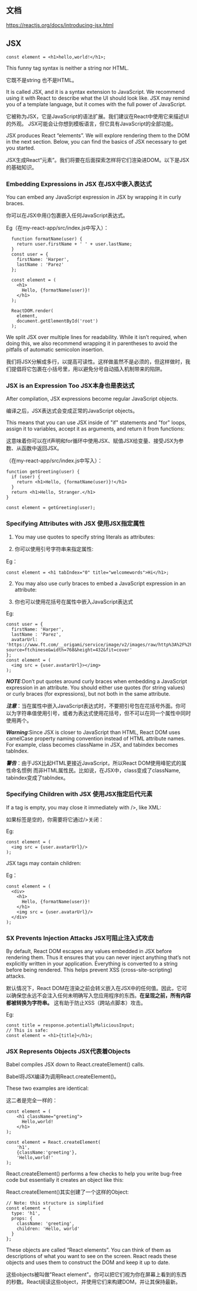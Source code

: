 ## 文档
<https://reactjs.org/docs/introducing-jsx.html>

## JSX
```
const element = <h1>hello,world!</h1>;
```
This funny tag syntax is neither a string nor HTML.

它既不是string 也不是HTML。

It is called JSX, and it is a syntax extension to JavaScript. We recommend using it with React to describe what the UI should look like. JSX may remind you of a template language, but it comes with the full power of JavaScript.

它被称为JSX，它是JavaScript的语法扩展。我们建议在React中使用它来描述UI的外观。 JSX可能会让你想到模板语言，但它具有JavaScript的全部功能。

JSX produces React “elements”. We will explore rendering them to the DOM in the next section. Below, you can find the basics of JSX necessary to get you started.

JSX生成React“元素”。我们将要在后面探索怎样将它们渲染进DOM。以下是JSX的基础知识。

### Embedding Expressions in JSX 在JSX中嵌入表达式

You can embed any JavaScript expression in JSX by wrapping it in curly braces.

你可以在JSX中用{}包裹嵌入任何JavaScript表达式。

Eg（在my-react-app/src/index.js中写入）：

```
  function formatName(user) {
    return user.firstName + ' ' + user.lastName;
  }
  const user = {
    firstName: 'Harper',
    lastName : 'Parez'
  };

  const element = (
    <h1>
      Hello, {formatName(user)}!
    </h1>
  );

  ReactDOM.render(
    element,
    document.getElementById('root')
  );
```
We split JSX over multiple lines for readability. While it isn’t required, when doing this, we also recommend wrapping it in parentheses to avoid the pitfalls of automatic semicolon insertion.

我们将JSX分解成多行，以提高可读性。这样做虽然不是必须的，但这样做时，我们提倡将它包裹在小括号里，用以避免分号自动插入机制带来的陷阱。

### JSX is an Expression Too JSX本身也是表达式
After compilation, JSX expressions become regular JavaScript objects.

编译之后，JSX表达式会变成正常的JavaScript objects。

This means that you can use JSX inside of "if" statements and "for" loops, assign it to variables, accept it as arguments, and return it from functions:

这意味着你可以在if声明和for循环中使用JSX、赋值JSX给变量、接受JSX为参数、从函数中返回JSX。

（在my-react-app/src/index.js中写入）：

```
function getGreeting(user) {
  if (user) {
    return <h1>Hello, {formatName(user)}!</h1>
  }
  return <h1>Hello, Stranger.</h1>
}

const element = getGreeting(user);
```

### Specifying Attributes with JSX 使用JSX指定属性
1. You may use quotes to specify string literals as attributes:

1. 你可以使用引号字符串来指定属性:

Eg：

```
const element = <h1 tabIndex="0" title="welcomewords">Hi</h1>;

```

2. You may also use curly braces to embed a JavaScript expression in an attribute:

2. 你也可以使用花括号在属性中嵌入JavaScript表达式

Eg:

```
const user = {
  firstName: 'Harper',
  lastName : 'Parez',
  avatarUrl: 'https://www.ft.com/__origami/service/image/v2/images/raw/http%3A%2F%2Fi.ftimg.net%2Fpicture%2F3%2F000064763_piclink.jpg?source=ftchinese&width=768&height=432&fit=cover'
};
const element = (
  <img src = {user.avatarUrl}></img>
);
```

***NOTE***:Don’t put quotes around curly braces when embedding a JavaScript expression in an attribute. You should either use quotes (for string values) or curly braces (for expressions), but not both in the same attribute.

***注意***：当在属性中嵌入JavaScript表达式时，不要把引号包在花括号外面。你可以为字符串值使用引号，或者为表达式使用花括号，但不可以在同一个属性中同时使用两个。

***Warning***:Since JSX is closer to JavaScript than HTML, React DOM uses camelCase property naming convention instead of HTML attribute names.
For example, class becomes className in JSX, and tabindex becomes tabIndex.

***警告***：由于JSX比起HTML更接近JavaScript，所以React DOM使用峰驼式的属性命名惯例 而非HTML属性民。比如说，在JSX中，class变成了className, tabindex变成了tabIndex。


### Specifying Children with JSX 使用JSX指定后代元素
If a tag is empty, you may close it immediately with />, like XML:

如果标签是空的，你需要将它通过/>关闭：

Eg:

```
const element = (
  <img src = {user.avatarUrl}/>
);
```

JSX tags may contain children:

Eg：

```
const element = (
  <div>
    <h1>
      Hello, {formatName(user)}!
    </h1>
    <img src = {user.avatarUrl}/>
  </div>
);
```

### SX Prevents Injection Attacks JSX可阻止注入式攻击

By default, React DOM escapes any values embedded in JSX before rendering them. Thus it ensures that you can never inject anything that’s not explicitly written in your application. Everything is converted to a string before being rendered. This helps prevent XSS (cross-site-scripting) attacks.

默认情况下，React DOM在渲染之前会转义嵌入在JSX中的任何值。因此，它可以确保您永远不会注入任何未明确写入您应用程序的东西。**在呈现之前，所有内容都被转换为字符串。** 这有助于防止XSS（跨站点脚本）攻击。

Eg:

```
const title = response.potentiallyMaliciousInput;
// This is safe:
const element = <h1>{title}</h1>;
```

### JSX Represents Objects JSX代表着Objects
Babel compiles JSX down to React.createElement() calls.

Babel将JSX编译为调用React.createElement()。

These two examples are identical:

这二者是完全一样的：

```
const element = (
    <h1 className="greeting">
      Hello,world!
    </h1>
);

const element = React.createElement(
    'h1',
    {className:'greeting'},
    'Hello,world!'
);
```

React.createElement() performs a few checks to help you write bug-free code but essentially it creates an object like this:

React.createElement()其实创建了一个这样的Object:

```
// Note: this structure is simplified
const element = {
  type: 'h1',
  props: {
    className: 'greeting',
    children: 'Hello, world'
  }
};
```

These objects are called “React elements”. You can think of them as descriptions of what you want to see on the screen. React reads these objects and uses them to construct the DOM and keep it up to date.

这些objects被叫做"React element"。你可以把它们视为你在屏幕上看到的东西的秒数。React阅读这些object，并使用它们来构建DOM，并让其保持最新。